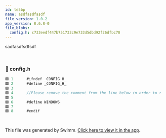 ```yaml
---
id: te5bp
name: asdfasdfasdf
file_version: 1.0.2
app_version: 0.6.8-0
file_blobs:
  config.h: c733eedf447b751732c9e733d5dbd92f26dfbc78
---
```


sadfasdfsdfsdf

<br/>

<!-- NOTE-swimm-snippet: the lines below link your snippet to Swimm -->
### 📄 config.h
```c
🟩 1      #ifndef _CONFIG_H_
🟩 2      #define _CONFIG_H_
🟩 3      
🟩 4      //Please remove the comment from the line below in order to run the game
🟩 5      
🟩 6      #define WINDOWS
🟩 7      
🟩 8      #endif
```

<br/>

This file was generated by Swimm. [Click here to view it in the app](https://swimm-web-app.web.app/repos/Z2l0aHViJTNBJTNBVGV0cmlzLS0tVjIlM0ElM0FEYW5pZWxDNw==/docs/te5bp).